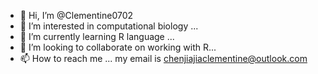 - 👋 Hi, I’m @Clementine0702
- 👀 I’m interested in computational biology ...
- 🌱 I’m currently learning R language ...
- 💞️ I’m looking to collaborate on working with R...
- 📫 How to reach me ... my email is chenjiajiaclementine@outlook.com

<!---
Clementine0702/Clementine0702 is a ✨ special ✨ repository because its `README.md` (this file) appears on your GitHub profile.
You can click the Preview link to take a look at your changes.
--->
